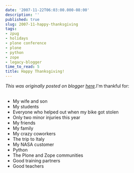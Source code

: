 ```yaml
---
date: '2007-11-22T06:03:00.000-08:00'
description: ''
published: true
slug: 2007-11-happy-thanksgiving
tags:
- zpug
- holidays
- plone conference
- plone
- python
- zope
- legacy-blogger
time_to_read: 5
title: Happy Thanksgiving!
---
```


*This was originally posted on blogger [here](https://pydanny.blogspot.com/2007/11/happy-thanksgiving.html)*.I'm thankful for:<br /><br /><ul><li>My wife and son</li><li>My students</li><li>Everyone who helped out when my bike got stolen</li><li>Only two minor injuries this year</li><li>My friends</li><li>My family</li><li>My crazy coworkers</li><li>The trip to Italy</li><li>My NASA customer</li><li>Python</li><li>The Plone and Zope communities</li><li>Good training partners</li><li>Good teachers</li></ul>